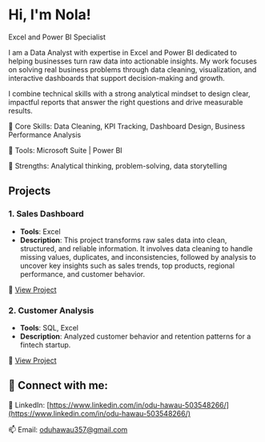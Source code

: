 # Hi, I'm Nola!
Excel and Power BI Specialist

I am a Data Analyst with expertise in Excel and Power BI dedicated to helping businesses turn raw data into actionable insights. My work focuses on solving real business problems through data cleaning, visualization, and interactive dashboards that support decision-making and growth.

I combine technical skills with a strong analytical mindset to design clear, impactful reports that answer the right questions and drive measurable results.


🔹 Core Skills: Data Cleaning, KPI Tracking, Dashboard Design, Business Performance Analysis


🔹 Tools: Microsoft Suite | Power BI 


🔹 Strengths: Analytical thinking, problem-solving, data storytelling

## Projects

### 1. Sales Dashboard
- **Tools**: Excel
- **Description**: This project transforms raw sales data into clean, structured, and reliable information. It involves data cleaning to handle missing values, duplicates, and inconsistencies, followed by analysis to uncover key insights such as sales trends, top products, regional performance, and customer behavior.

  
🔗 [View Project](https://github.com/Nolainspire/Sales-Analysis)

### 2. Customer Analysis
- **Tools**: SQL, Excel
- **Description**: Analyzed customer behavior and retention patterns for a fintech startup.

  
🔗 [View Project](https://github.com/Nolainspire/Sales-Analysis)


<h2> 🤳 Connect with me:</h2>

💼 LinkedIn: [https://www.linkedin.com/in/odu-hawau-503548266/](https://www.linkedin.com/in/odu-hawau-503548266/)


📫 Email: [oduhawau357@gmail.com](oduhawau357@gmail.com)



